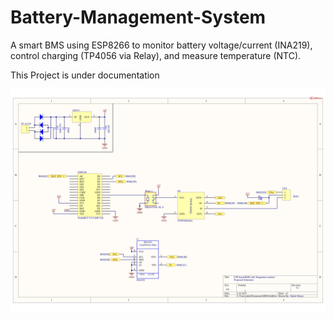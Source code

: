 ﻿# Battery-Management-System

A smart BMS using ESP8266 to monitor battery voltage/current (INA219), control charging (TP4056 via Relay), and measure temperature (NTC).

This Project is under documentation 

![Schematic](Img/Schematic-01.jpg)


